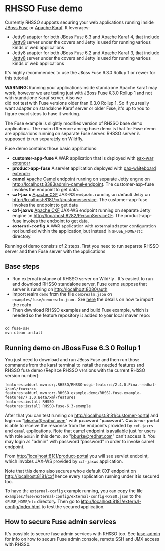 RHSSO Fuse demo
==================

Currently RHSSO supports securing your web applications running inside [JBoss Fuse](http://www.jboss.org/products/fuse/overview/) or [Apache Karaf](http://karaf.apache.org/). It leverages:
- Jetty9 adapter for both JBoss Fuse 6.3 and Apache Karaf 4, that include [Jetty9](http://eclipse.org/jetty/) server under the covers and Jetty is used for running various kinds of web applications
- Jetty8 adapter for both JBoss Fuse 6.2 and Apache Karaf 3, that include [Jetty8](http://eclipse.org/jetty/) server under the covers and Jetty is used for running various kinds of web applications

It's highly recommended to use the JBoss Fuse 6.3.0 Rollup 1 or newer for this tutorial.

**WARNING:** Running your applications inside standalone Apache Karaf may work, however we are testing just with JBoss Fuse 6.3.0 Rollup 1 and not with standalone Karaf server. Also we  
did not test with Fuse versions older than 6.3.0 Rollup 1. So if you really want adapter on standalone Karaf server or older Fuse, it's up to you to figure exact steps to have it working.

The Fuse example is slightly modified version of RHSSO base demo applications. The main difference among base demo is that for Fuse demo 
are applications running on separate Fuse server. RHSSO server is supposed to run separately on Wildfly.
 
Fuse demo contains those basic applications:
* **customer-app-fuse** A WAR application that is deployed with [pax-war extender](https://ops4j1.jira.com/wiki/display/ops4j/Pax+Web+Extender+-+War)
* **product-app-fuse** A servlet application deployed with [pax-whiteboard extender](https://ops4j1.jira.com/wiki/display/ops4j/Pax+Web+Extender+-+Whiteboard)
* **camel** [Apache Camel](http://camel.apache.org/) endpoint running on separate Jetty engine on [http://localhost:8383/admin-camel-endpoint](http://localhost:8383/admin-camel-endpoint). 
The customer-app-fuse invokes the endpoint to get data.     
* **cxf-jaxrs** [Apache CXF](http://cxf.apache.org/) JAX-RS endpoint running on default Jetty on [http://localhost:8181/cxf/customerservice](http://localhost:8181/cxf/customerservice). 
The customer-app-fuse invokes the endpoint to get data 
* **cxf-jaxws** [Apache CXF](http://cxf.apache.org/) JAX-WS endpoint running on separate Jetty engine on [http://localhost:8282/PersonServiceCF](http://localhost:8282/PersonServiceCF). 
The product-app-fuse invokes the endpoint to get data.
* **external-config** A WAR application with external adapter configuration not bundled within the application, but instead in `$FUSE_HOME/etc` directory.

Running of demo consists of 2 steps. First you need to run separate RHSSO server and then Fuse server with the applications

Base steps
----------

* Run external instance of RHSSO server on WildFly . It's easiest to run and download RHSSO standalone server. Fuse demo suppose that server is running on [http://localhost:8080/auth](http://localhost:8080/auth)
* Import realm `demo` from the file `demorealm.json` on `examples/fuse/demorealm.json` . See [here](../demo-template/README.md#step-3-import-the-test-realm) 
the details on how to import the realm
* Then download RHSSO examples and build Fuse example, which is needed so the feature repository is added to your local maven repo:

```

cd fuse-sso
mvn clean install
```


Running demo on JBoss Fuse 6.3.0 Rollup 1
------------------------------
You just need to download and run JBoss Fuse and then run those commands from the karaf terminal to install the needed features and RHSSO fuse demo (Replace RHSSO versions with the current RHSSO version number):

```
features:addurl mvn:org.RHSSO/RHSSO-osgi-features/2.4.0.Final-redhat-1/xml/features
features:addurl mvn:org.RHSSO.example.demo/RHSSO-fuse-example-features/7.1.0.Beta/xml/features
features:install RHSSO
features:install RHSSO-fuse-6.3-example
```

After that you can test running on [http://localhost:8181/customer-portal](http://localhost:8181/customer-portal) and login as "bburke@redhat.com" with password "password". Customer-portal is able to
receive the response from the endpoints provided by `cxf-jaxrs` and `camel` applications. Note that camel endpoint is available just for users with role `admin`
in this demo, so "bburke@redhat.com" can't access it. You may login as "admin" with password "password" in order to invoke camel endpoint.

From [http://localhost:8181/product-portal](http://localhost:8181/product-portal) you will see servlet endpoint, which invokes JAX-WS provided by `cxf-jaxws` application.

Note that this demo also secures whole default CXF endpoint on [http://localhost:8181/cxf](http://localhost:8181/cxf) hence every application running under it is secured too.

To have the `external-config` example running, you can copy the file `examples/fuse/external-config/external-config-RHSSO.json` to the `$FUSE_HOME/etc` directory. 
Then go to [http://localhost:8181/external-config/index.html](http://localhost:8181/external-config/index.html) to test the secured application.


How to secure Fuse admin services
---------------------------------
It's possible to secure fuse admin services with RHSSO too. See [fuse-admin](fuse-admin/README.md) for info on how to secure
Fuse admin console, remote SSH and JMX access with RHSSO.

  
